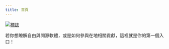```yaml
---
title: 首頁
---
```


[![標誌](https://l10n-tw.github.io/l10n-tw-logo/圖片/l10n-tw-logo.png)](http://l10n.tw/l10n-tw-logo)

若你想瞭解自由與開源軟體，或是如何參與在地相關貢獻，這裡就是你的第一個入口！
